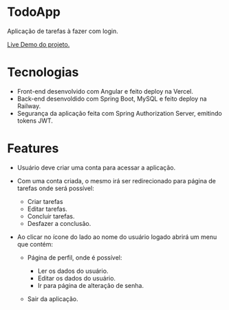 # TodoApp

Aplicação de tarefas à fazer com login.

[Live Demo do projeto.](https://todoapp-gabrielgua.vercel.app/)

# Tecnologias
  - Front-end desenvolvido com Angular e feito deploy na Vercel.
  - Back-end desenvoldido com Spring Boot, MySQL e feito deploy na Railway.
  - Segurança da aplicação feita com Spring Authorization Server, emitindo tokens JWT.
  
# Features
 - Usuário deve criar uma conta para acessar a aplicação.
 - Com uma conta criada, o mesmo irá ser redirecionado para página de tarefas onde será possível:
   - Criar tarefas
   - Editar tarefas.
   - Concluir tarefas.
   - Desfazer a conclusão.
   
 - Ao clicar no ícone do lado ao nome do usuário logado abrirá um menu que contém:
   - Página de perfil, onde é possível:
   
     - Ler os dados do usuário.
     - Editar os dados do usuário.
     - Ir para página de alteração de senha.
   - Sair da aplicação.

